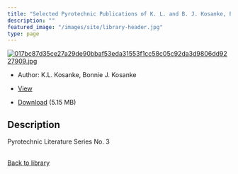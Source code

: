 ```yaml
---
title: "Selected Pyrotechnic Publications of K. L. and B. J. Kosanke, Part 3 (1993 and 1994)"
description: ""
featured_image: "/images/site/library-header.jpg"
type: page
---
```


<a href="https://drive.google.com/file/d/11rxqDhtqjX1Vbmm_FBioGPsmQq3L8Hhq/view" target="_blank">![017bc87d35ce27a29de90bbaf53eda31553f1cc58c05c92da3d9806dd9227909.jpg](/images/library/017bc87d35ce27a29de90bbaf53eda31553f1cc58c05c92da3d9806dd9227909.jpg)</a>
* Author: K.L. Kosanke, Bonnie J. Kosanke
* <a href="https://drive.google.com/file/d/11rxqDhtqjX1Vbmm_FBioGPsmQq3L8Hhq/view" target="_blank">View</a>

* [Download](https://drive.google.com/uc?export=download&id=11rxqDhtqjX1Vbmm_FBioGPsmQq3L8Hhq) (5.15 MB)

## Description<div>
<p>Pyrotechnic Literature Series No. 3</p></div>

<br />[Back to library](/library/)
